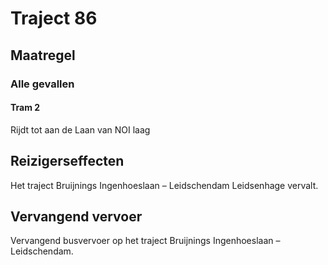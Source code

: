 # Traject 86
## Maatregel
### Alle gevallen

#### Tram 2
Rijdt tot aan de Laan van NOI laag

## Reizigerseffecten
Het traject Bruijnings Ingenhoeslaan – Leidschendam Leidsenhage vervalt.

## Vervangend vervoer
Vervangend busvervoer op het traject Bruijnings Ingenhoeslaan – Leidschendam.
